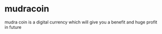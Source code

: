 # mudracoin
mudra coin is a digital currency which will give you a benefit and huge profit in future
